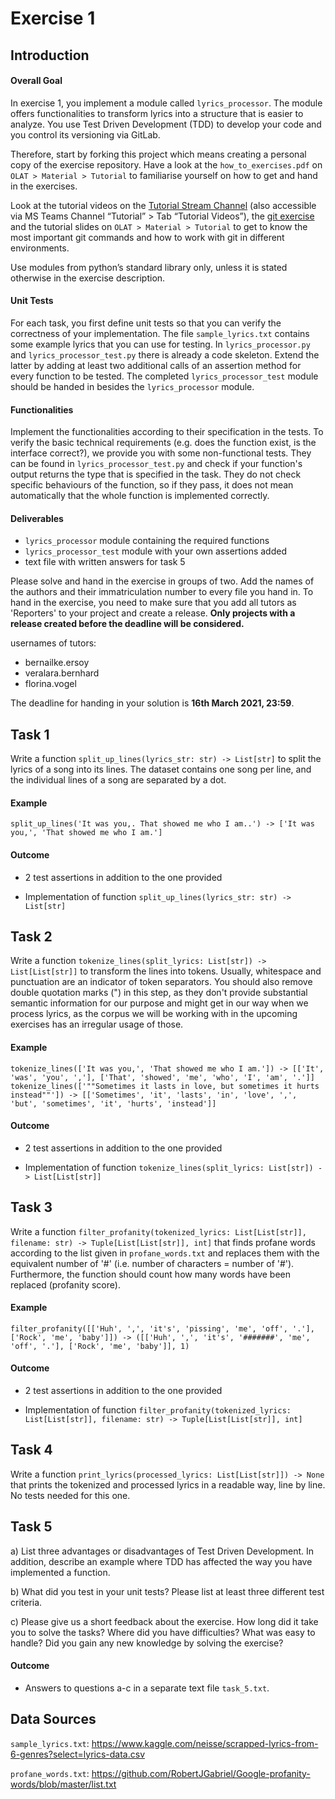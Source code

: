 # Exercise 1

## Introduction
#### Overall Goal
In exercise 1, you implement a module called `lyrics_processor`. The module offers functionalities to transform lyrics into a structure that is easier to analyze.
You use Test Driven Development (TDD) to develop your code and you control its versioning via GitLab. 

Therefore, start by forking this project which means creating a personal copy of the exercise repository. Have a look at the `how_to_exercises.pdf` on `OLAT > Material > Tutorial` to familiarise yourself on how to get and hand in the exercises.

Look at the tutorial videos on the [Tutorial Stream Channel](https://web.microsoftstream.com/channel/6d8c8dd6-c5ab-489e-b268-de97a017c142) (also accessible via MS Teams Channel “Tutorial” > Tab “Tutorial Videos”), the [git exercise](https://gitlab.uzh.ch/pcl2-2021-assignments/git-exercise) and the tutorial slides on `OLAT > Material > Tutorial` to get to know the most important git commands and how to work with git in different environments.

Use modules from python’s standard library only, unless it is stated otherwise in the exercise description.

#### Unit Tests
For each task, you first define unit tests so that you can verify the correctness of your implementation. The file `sample_lyrics.txt` contains some example lyrics that you can use for testing. 
In `lyrics_processor.py` and `lyrics_processor_test.py` there is already a code skeleton. Extend the latter by adding at least two additional calls of an assertion method for every function to be tested. The completed `lyrics_processor_test` module should be handed in besides the `lyrics_processor` module.

#### Functionalities
Implement the functionalities according to their specification in the tests. To verify the basic technical requirements (e.g. does the function exist, is the interface correct?), we provide you with some non-functional tests. They can be found in `lyrics_processor_test.py` and check if your function's output returns the type that is specified in the task. They do not check specific behaviours of the function, so if they pass, it does not mean automatically that the whole function is implemented correctly.

#### Deliverables
* `lyrics_processor` module containing the required functions
* `lyrics_processor_test` module with your own assertions added
* text file with written answers for task 5

Please solve and hand in the exercise in groups of two. Add the names of the authors and their immatriculation number to every file you hand in. To hand in the exercise, you need to make sure that you add all tutors as 'Reporters' to your project and create a release. **Only projects with a release created before the deadline will be considered.**

usernames of tutors:
* bernailke.ersoy
* veralara.bernhard
* florina.vogel

The deadline for handing in your solution is **16th March 2021, 23:59**.


## Task 1
Write a function `split_up_lines(lyrics_str: str) -> List[str]` to split the lyrics of a song into its lines. The dataset contains one song per line, and the individual lines of a song are separated by a dot.


#### Example 
```
split_up_lines('It was you,. That showed me who I am..') -> ['It was you,', 'That showed me who I am.']
```

#### Outcome

* 2 test assertions in addition to the one provided

* Implementation of function `split_up_lines(lyrics_str: str) -> List[str]`



## Task 2
Write a function `tokenize_lines(split_lyrics: List[str]) -> List[List[str]]` to transform the lines into tokens. Usually, whitespace and punctuation are an indicator of token separators. You should also remove double quotation marks (") in this step, as they don't provide substantial semantic information for our purpose and might get in our way when we process lyrics, as the corpus we will be working with in the upcoming exercises has an irregular usage of those.

#### Example 
```
tokenize_lines(['It was you,', 'That showed me who I am.']) -> [['It', 'was', 'you', ','], ['That', 'showed', 'me', 'who', 'I', 'am', '.']]
tokenize_lines(['""Sometimes it lasts in love, but sometimes it hurts instead""']) -> [['Sometimes', 'it', 'lasts', 'in', 'love', ',', 'but', 'sometimes', 'it', 'hurts', 'instead']]
```

#### Outcome

* 2 test assertions in addition to the one provided

* Implementation of function `tokenize_lines(split_lyrics: List[str]) -> List[List[str]]`



## Task 3
Write a function `filter_profanity(tokenized_lyrics: List[List[str]], filename: str) -> Tuple[List[List[str]], int]` that finds profane words according to the list given in `profane_words.txt` and replaces them with the equivalent number of '#' (i.e. number of characters = number of '#'). Furthermore, the function should count how many words have been replaced (profanity score). 


#### Example 
```
filter_profanity([['Huh', ',', 'it's', 'pissing', 'me', 'off', '.'], ['Rock', 'me', 'baby']]) -> ([['Huh', ',', 'it's', '#######', 'me', 'off', '.'], ['Rock', 'me', 'baby']], 1)
```

#### Outcome

* 2 test assertions in addition to the one provided

* Implementation of function `filter_profanity(tokenized_lyrics: List[List[str]], filename: str) -> Tuple[List[List[str]], int]`



## Task 4
Write a function `print_lyrics(processed_lyrics: List[List[str]]) -> None`
that prints the tokenized and processed lyrics in a readable way, line by line. No tests needed for this one. 


## Task 5
a) List three advantages or disadvantages of Test Driven Development. In addition, describe an example where TDD has affected the way you have implemented a function. 

b) What did you test in your unit tests? Please list at least three different test criteria.

c) Please give us a short feedback about the exercise. How long did it take you to solve the tasks? Where did you have difficulties? What was easy to handle? Did you gain any new knowledge by solving the exercise?

#### Outcome

* Answers to questions a-c in a separate text file `task_5.txt`.

## Data Sources

`sample_lyrics.txt`: https://www.kaggle.com/neisse/scrapped-lyrics-from-6-genres?select=lyrics-data.csv

`profane_words.txt`: https://github.com/RobertJGabriel/Google-profanity-words/blob/master/list.txt
